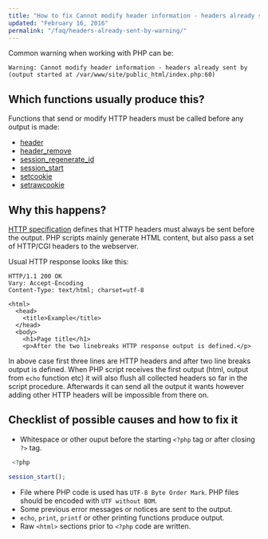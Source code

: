 ```yaml
---
title: "How to fix Cannot modify header information - headers already sent by... warning?"
updated: "February 16, 2016"
permalink: "/faq/headers-already-sent-by-warning/"
---
```


Common warning when working with PHP can be:

```
Warning: Cannot modify header information - headers already sent by (output started at /var/www/site/public_html/index.php:60)
```


## Which functions usually produce this?

Functions that send or modify HTTP headers must be called before any output is made:

* [header](http://php.net/manual/en/function.header.php)
* [header_remove](http://php.net/manual/en/function.header-remove.php)
* [session_regenerate_id](http://php.net/manual/en/function.session-regenerate-id.php)
* [session_start](http://php.net/manual/en/function.session-start.php)
* [setcookie](http://php.net/manual/en/function.setcookie.php)
* [setrawcookie](http://php.net/manual/en/function.setrawcookie.php)


## Why this happens?

[HTTP specification][http-specification] defines that HTTP headers must always be sent before the output. PHP scripts
mainly generate HTML content, but also pass a set of HTTP/CGI headers to the webserver.

Usual HTTP response looks like this:

```http
HTTP/1.1 200 OK
Vary: Accept-Encoding
Content-Type: text/html; charset=utf-8

<html>
  <head>
    <title>Example</title>
  </head>
  <body>
    <h1>Page title</h1>
    <p>After the two linebreaks HTTP response output is defined.</p>
```

In above case first three lines are HTTP headers and after two line breaks output is defined. When PHP script receives the first
output (html, output from `echo` function etc) it will also flush all collected headers so far in the script procedure. Afterwards
it can send all the output it wants however adding other HTTP headers will be impossible from there on.


## Checklist of possible causes and how to fix it

* Whitespace or other ouput before the starting `<?php` tag or after closing `?>` tag.

```php
 <?php

session_start();
```

* File where PHP code is used has `UTF-8 Byte Order Mark`. PHP files should be encoded with `UTF without BOM`.
* Some previous error messages or notices are sent to the output.
* `echo`, `print`, `printf` or other printing functions produce output.
* Raw `<html>` sections prior to `<?php` code are written.


[http-specification]: https://tools.ietf.org/html/rfc2616
